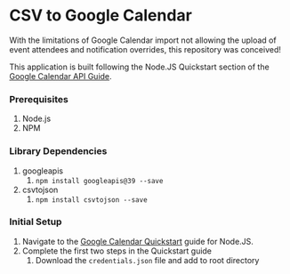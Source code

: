 # CSV to Google Calendar

With the limitations of Google Calendar import not allowing the upload of event attendees and notification overrides, this repository was conceived!

This application is built following the Node.JS Quickstart section of the [Google Calendar API Guide](https://developers.google.com/calendar/quickstart/nodejs?authuser=1).

### Prerequisites
1. Node.js
2. NPM


### Library Dependencies
1. googleapis 
    1. `npm install googleapis@39 --save`
2. csvtojson 
    1. `npm install csvtojson --save`



### Initial Setup
1. Navigate to the [Google Calendar Quickstart](https://developers.google.com/calendar/quickstart/nodejs?authuser=1) guide for Node.JS.
2. Complete the first two steps in the Quickstart guide
    1. Download the `credentials.json` file and add to root directory
